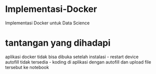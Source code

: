 # Implementasi-Docker
Implementasi Docker untuk Data Science

# tantangan yang dihadapi
aplikasi docker tidak bisa dibuka setelah instalasi - restart device
<br />
autofill tidak tersedia - koding di aplikasi dengan autofill dan upload file tersebut ke notebook
